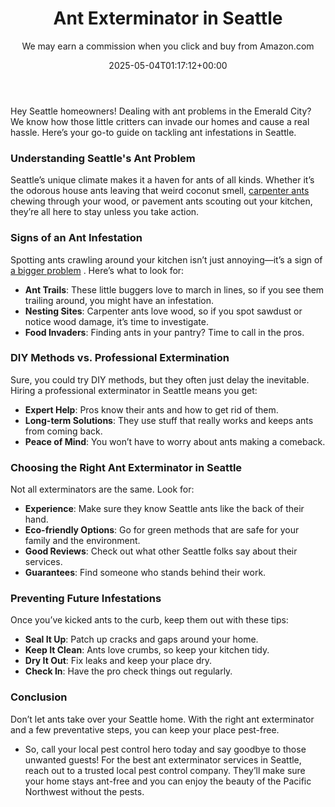 ﻿---
author: We may earn a commission when you click and buy from Amazon.com
layout: post
title: Ant Exterminator in Seattle
date: '2025-05-04T01:17:12+00:00'
categories:
- Ants
- Guide
- Seattle
tags: []
slug: /ant-exterminator-in-seattle/
lastmod: 2025-05-07T12:21:23+03:00
---

Hey Seattle homeowners! Dealing with ant problems in the Emerald City? We know how those little critters can invade our homes and cause a real hassle. Here’s your go-to guide on tackling ant infestations in Seattle.
### Understanding Seattle's Ant Problem
Seattle’s unique climate makes it a haven for ants of all kinds. Whether it’s the odorous house ants leaving that weird coconut smell,
[carpenter ants](https://pestpolicy.com/what-attracts-carpenter-ants-in-a-home/)
chewing through your wood, or pavement ants scouting out your kitchen, they’re all here to stay unless you take action.
### Signs of an Ant Infestation
Spotting ants crawling around your kitchen isn’t just annoying—it’s a sign of
[a bigger problem](https://pestpolicy.com/carpenter-ants-vs-fire-ants/)
. Here’s what to look for:
- **Ant Trails**: These little buggers love to march in lines, so if you see them trailing around, you might have an infestation.
- **Nesting Sites**: Carpenter ants love wood, so if you spot sawdust or notice wood damage, it’s time to investigate.
- **Food Invaders**: Finding ants in your pantry? Time to call in the pros.
### DIY Methods vs. Professional Extermination
Sure, you could try DIY methods, but they often just delay the inevitable. Hiring a professional exterminator in Seattle means you get:
- **Expert Help**: Pros know their ants and how to get rid of them.
- **Long-term Solutions**: They use stuff that really works and keeps ants from coming back.
- **Peace of Mind**: You won’t have to worry about ants making a comeback.
### Choosing the Right Ant Exterminator in Seattle
Not all exterminators are the same. Look for:
- **Experience**: Make sure they know Seattle ants like the back of their hand.
- **Eco-friendly Options**: Go for green methods that are safe for your family and the environment.
- **Good Reviews**: Check out what other Seattle folks say about their services.
- **Guarantees**: Find someone who stands behind their work.
### Preventing Future Infestations
Once you’ve kicked ants to the curb, keep them out with these tips:
- **Seal It Up**: Patch up cracks and gaps around your home.
- **Keep It Clean**: Ants love crumbs, so keep your kitchen tidy.
- **Dry It Out**: Fix leaks and keep your place dry.
- **Check In**: Have the pro check things out regularly.
### Conclusion
Don’t let ants take over your Seattle home. With the right ant exterminator and a few preventative steps, you can keep your place pest-free.
- So, call your local pest control hero today and say goodbye to those unwanted guests! For the best ant exterminator services in Seattle, reach out to a trusted local pest control company.
They’ll make sure your home stays ant-free and you can enjoy the beauty of the Pacific Northwest without the pests.